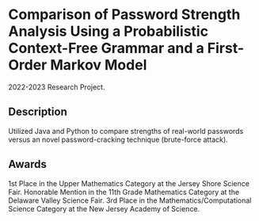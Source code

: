 # Comparison of Password Strength Analysis Using a Probabilistic Context-Free Grammar and a First-Order Markov Model

2022-2023 Research Project.

## Description

Utilized Java and Python to compare strengths of real-world passwords versus an novel password-cracking technique (brute-force attack).

## Awards

1st Place in the Upper Mathematics Category at the Jersey Shore Science Fair. Honorable Mention in the 11th Grade Mathematics Category at the Delaware Valley Science Fair. 3rd Place in the Mathematics/Computational Science Category at the New Jersey Academy of Science.
